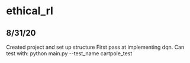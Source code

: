 # ethical_rl

## 8/31/20
Created project and set up structure
First pass at implementing dqn.  Can test with: python main.py --test_name cartpole_test